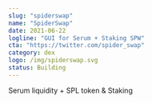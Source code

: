 ```yaml
---
slug: "spiderswap"
name: "SpiderSwap"
date: 2021-06-22
logline: "GUI for Serum + Staking SPW"
cta: "https://twitter.com/spider_swap"
category: dex
logo: /img/spiderswap.svg
status: Building
---
```


Serum liquidity + SPL token & Staking